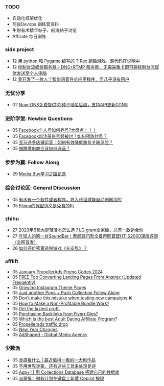 ### TODO
-  自动化框架优化
-  阿良Devops 训练营资料
-  生财有术精华帖子、航海帖子浏览
-  Affiliate 每日训练

### side project
<!-- sideproject:START -->
-  12 [用 python 和 Pygame 编写的 T Rex 跑酷游戏。源代码在说明中](https://www.youtube.com/watch?v=pZySIXSelCA)
-  12 [控制台流媒体服务器 - DNS+RTMP 服务器，无需采集卡即可将控制台流媒体发送至个人电脑](https://github.com/Aioros/console-streaming-server)
-  12 [我开发了一款人工智能语音导览应用程序，但几乎没有用户](https://www.reddit.com/r/SideProject/comments/18gpp0e/ive_built_an_ai_audio_tour_app_but_have_almost_no/)<!-- sideproject:END -->


### 无忧分享
<!-- ruyo:START -->
-  02 [Now-DNS免费提供32种子域名后缀，支持API更新DDNS](https://51.ruyo.net/18589.html)<!-- ruyo:END -->

### 进阶学堂: Newbie Questions
<!-- advertcn1:START -->
-  05 [Facebook个人号如何养号?大盘点！！！](https://www.advertcn.com/thread-113567-1-1.html)
-  05 [Facebook新注册账号频被封？如何预防封号？](https://www.advertcn.com/thread-113565-1-1.html)
-  05 [亚马逊多店铺运营：如何有效降低账号关联风险？](https://www.advertcn.com/thread-113563-1-1.html)
-  05 [做跨境电商应该如何选品？](https://www.advertcn.com/thread-113561-1-1.html)<!-- advertcn1:END -->

### 步步为赢: Follow Along
<!-- advertcn2:START -->
-  29 [Media Buy学习之路记录](https://www.advertcn.com/thread-113493-1-1.html)<!-- advertcn2:END -->

### 综合讨论区: General Discussion
<!-- advertcn3:START -->
-  05 [有木有一个软件或者程序，导入代理就能自动刷网页的](https://www.advertcn.com/thread-113570-1-1.html)
-  05 [Flippa的保密协义是免费的吗](https://www.advertcn.com/thread-113564-1-1.html)<!-- advertcn3:END -->


### zhihu
<!-- zhihu:START -->
-  27 [2023年618大屏轻薄本怎么选？LG gram全家桶，总有一款适合你](http://zhuanlan.zhihu.com/p/632641888?utm_campaign=rss&utm_medium=rss&utm_source=rss&utm_content=title)
-  27 [年轻人的第一台SoundBar！索尼轻巧型全景声回音壁HT-S2000深度评测（全网首发）](http://zhuanlan.zhihu.com/p/630990296?utm_campaign=rss&utm_medium=rss&utm_source=rss&utm_content=title)
-  26 [如何评价密室逃脱游戏《长安乱》？](http://www.zhihu.com/question/563950552/answer/3045961312?utm_campaign=rss&utm_medium=rss&utm_source=rss&utm_content=title)<!-- zhihu:END -->

### afflift
<!-- afflift:START -->
-  05 [January PropellerAds Promo Codes 2024](https://afflift.com/f/threads/january-propellerads-promo-codes-2024.12417/)
-  05 [FREE Top Converting Landing Pages From Anstrex &lpar;Updated Frequently&rpar;](https://afflift.com/f/threads/free-top-converting-landing-pages-from-anstrex-updated-frequently.2596/)
-  05 [Growing Instagram Theme Pages](https://afflift.com/f/threads/growing-instagram-theme-pages.12406/)
-  05 [Just another Pops + Push Collection Follow Along](https://afflift.com/f/threads/just-another-pops-push-collection-follow-along.12183/)
-  05 [Don&#39;t make this mistake when testing new campaigns ❌](https://afflift.com/f/threads/dont-make-this-mistake-when-testing-new-campaigns-%E2%9D%8C.8560/)
-  05 [How to Make a Non-Profitable Bundle Work?](https://afflift.com/f/threads/how-to-make-a-non-profitable-bundle-work.10497/)
-  05 [Get the laziest profit](https://afflift.com/f/threads/get-the-laziest-profit.12238/)
-  05 [Purchasing Backlinks from Fiverr Gigs?](https://afflift.com/f/threads/purchasing-backlinks-from-fiverr-gigs.12352/)
-  05 [Which is the best Adult Dating Affiliate Program?](https://afflift.com/f/threads/which-is-the-best-adult-dating-affiliate-program.12141/)
-  05 [Propellerads traffic drop](https://afflift.com/f/threads/propellerads-traffic-drop.12404/)
-  05 [New Year Changes](https://afflift.com/f/threads/new-year-changes.12394/)
-  05 [AdShaped - Global Media Agency](https://afflift.com/f/threads/adshaped-global-media-agency.7136/)<!-- afflift:END -->

### 少数派
<!-- sspai:START -->
-  05 [本周看什么 | 最近值得一看的一大斛作品](https://sspai.com/post/85594)
-  05 [不用世界迷雾，还有这些工具来处理足迹](https://sspai.com/post/85505)
-  05 [App+1 | 用 Collections Database 搭建自己的数据库](https://sspai.com/post/85464)
-  05 [派早报：微软计划在键盘上新增 Copilot 按键](https://sspai.com/post/85581)<!-- sspai:END -->
